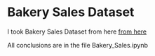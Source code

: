 # Bakery Sales Dataset
I took Bakery Sales Dataset from here [from here](https://www.kaggle.com/datasets/akashdeepkuila/bakery)

All conclusions are in the file Bakery_Sales.ipynb
